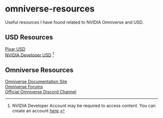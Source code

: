 # omniverse-resources
Useful resources I have found related to NVIDIA Omniverse and USD.
## USD Resources
[Pixar USD](https://graphics.pixar.com/usd/release/index.html)</br>
[NVIDIA Developer USD](https://developer.nvidia.com/usd) [^1]</br>
## Omniverse Resources
[Omniverse Documentation Site](https://docs.omniverse.nvidia.com/)</br>
[Omniverse Forums](https://forums.developer.nvidia.com/c/omniverse/300)</br>
[Official Omniverse Discord Channel](https://discord.com/invite/nvidiaomniverse)</br>
[^1]: NVIDIA Developer Account may be required to access content. You can create an account [here](https://developer.nvidia.com/login).
